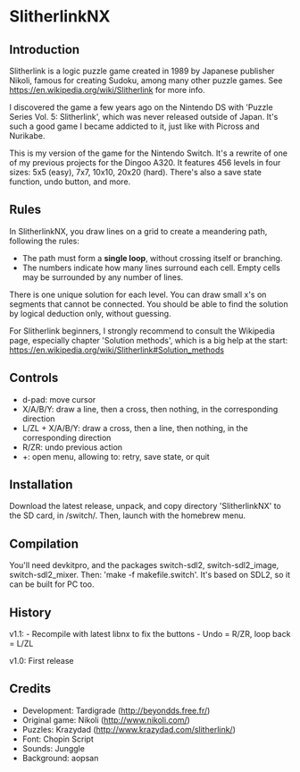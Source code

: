 # SlitherlinkNX

## Introduction

Slitherlink is a logic puzzle game created in 1989 by Japanese publisher Nikoli,
famous for creating Sudoku, among many other puzzle games.
See https://en.wikipedia.org/wiki/Slitherlink for more info.

I discovered the game a few years ago on the Nintendo DS with 'Puzzle Series
Vol. 5: Slitherlink', which was never released outside of Japan. It's such a
good game I became addicted to it, just like with Picross and Nurikabe.

This is my version of the game for the Nintendo Switch. It's a rewrite of one
of my previous projects for the Dingoo A320. It features 456 levels in four
sizes: 5x5 (easy), 7x7, 10x10, 20x20 (hard). There's also a save state function,
undo button, and more.

## Rules

In SlitherlinkNX, you draw lines on a grid to create a meandering path, following
the rules:

* The path must form a __single loop__, without crossing itself or branching.
* The numbers indicate how many lines surround each cell. Empty cells may be
  surrounded by any number of lines.

There is one unique solution for each level.
You can draw small x's on segments that cannot be connected.
You should be able to find the solution by logical deduction only, without guessing.

For Slitherlink beginners, I strongly recommend to consult the Wikipedia page,
especially chapter 'Solution methods', which is a big help at the start:
https://en.wikipedia.org/wiki/Slitherlink#Solution_methods

## Controls

* d-pad: move cursor
* X/A/B/Y: draw a line, then a cross, then nothing, in the corresponding direction
* L/ZL + X/A/B/Y: draw a cross, then a line, then nothing, in the corresponding direction
* R/ZR: undo previous action
* +: open menu, allowing to: retry, save state, or quit

## Installation

Download the latest release, unpack, and copy directory 'SlitherlinkNX' to the
SD card, in /switch/. Then, launch with the homebrew menu.

## Compilation

You'll need devkitpro, and the packages switch-sdl2, switch-sdl2_image,
switch-sdl2_mixer. Then: 'make -f makefile.switch'.
It's based on SDL2, so it can be built for PC too.

## History

v1.1: - Recompile with latest libnx to fix the buttons
      - Undo = R/ZR, loop back = L/ZL

v1.0: First release

## Credits

* Development: Tardigrade (http://beyondds.free.fr/)
* Original game: Nikoli (http://www.nikoli.com/)
* Puzzles: Krazydad (http://www.krazydad.com/slitherlink/)
* Font: Chopin Script
* Sounds: Junggle
* Background: aopsan
